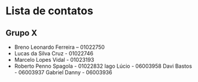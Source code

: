 # Lista de contatos

## Grupo X
* Breno Leonardo Ferreira – 01022750
* Lucas da Silva Cruz - 01022746
* Marcelo Lopes Vidal - 01023193
* Roberto Penno Spagola - 01022832
Iago Lúcio - 06003958
Davi Bastos - 06003937
Gabriel Danny - 06003936
